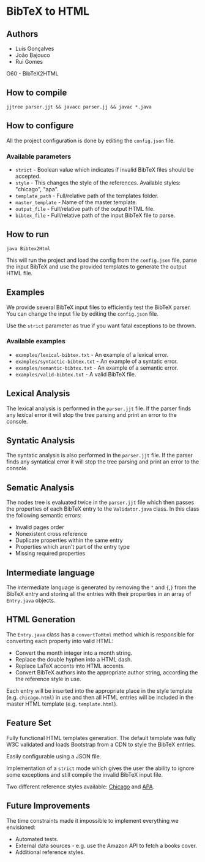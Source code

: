 # BibTeX to HTML

## Authors

* Luís Gonçalves
* João Bajouco
* Rui Gomes

G60 - BibTeX2HTML

## How to compile

```jjtree parser.jjt && javacc parser.jj && javac *.java```

## How to configure

All the project configuration is done by editing the `config.json` file.

### Available parameters

* `strict` - Boolean value which indicates if invalid BibTeX files should be accepted.
* `style` - This changes the style of the references. Available styles: "chicago", "apa".
* `template_path` - Full/relative path of the templates folder.
* `master_template` - Name of the master template.
* `output_file` - Full/relative path of the output HTML file.
* `bibtex_file` - Full/relative path of the input BibTeX file to parse.

## How to run

```java Bibtex2Html```

This will run the project and load the config from the `config.json` file, parse the input BibTeX and use the provided templates to generate the output HTML file.

## Examples

We provide several BibTeX input files to efficiently test the BibTeX parser. You can change the input file by editing the `config.json` file.

Use the `strict` parameter as true if you want fatal exceptions to be thrown.

### Available examples

* `examples/lexical-bibtex.txt` - An example of a lexical error.
* `examples/syntactic-bibtex.txt` - An example of a syntatic error.
* `examples/semantic-bibtex.txt` - An example of a semantic error.
* `examples/valid-bibtex.txt` - A valid BibTeX file.

## Lexical Analysis

The lexical analysis is performed in the `parser.jjt` file. If the parser finds any lexical error it will stop the tree parsing and print an error to the console.

## Syntatic Analysis

The syntatic analysis is also performed in the `parser.jjt` file. If the parser finds any syntatical error it will stop the tree parsing and print an error to the console.

## Sematic Analysis

The nodes tree is evaluated twice in the `parser.jjt` file which then passes the properties of each BibTeX entry to the `Validator.java` class. In this class the following semantic errors:

* Invalid pages order
* Nonexistent cross reference
* Duplicate properties within the same entry
* Properties which aren't part of the entry type
* Missing required properties

## Intermediate language

The intermediate language is generated by removing the `"` and `{`,`}` from the BibTeX entry and storing all the entries with their properties in an array of `Entry.java` objects.

## HTML Generation

The `Entry.java` class has a `convertToHtml` method which is responsible for converting each property into valid HTML:

* Convert the month integer into a month string.
* Replace the double hyphen into a HTML dash.
* Replace LaTeX accents into HTML accents.
* Convert BibTeX authors into the appropriate author string, according the the reference style in use.

Each entry will be inserted into the appropriate place in the style template (e.g. `chicago.html`) in use and then all HTML entries will be included in the master HTML template (e.g. `template.html`).

## Feature Set

Fully functional HTML templates generation. The default template was fully W3C validated and loads Bootstrap from a CDN to style the BibTeX entries.

Easily configurable using a JSON file.

Implementation of a `strict` mode which gives the user the ability to ignore some exceptions and still compile the invalid BibTeX input file.

Two different reference styles available: [Chicago](http://www.chicagomanualofstyle.org/home.html) and [APA](https://www.library.cornell.edu/research/citation/apa).

## Future Improvements

The time constraints made it impossible to implement everything we envisioned:

* Automated tests.
* External data sources - e.g. use the Amazon API to fetch a books cover.
* Additional reference styles.